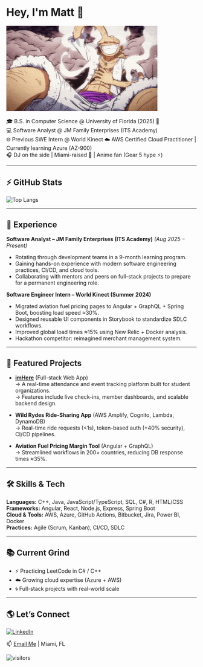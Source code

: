 # Hey, I'm Matt 👋

<img src="luffy-gear-5.gif" width="400" />

🎓 B.S. in Computer Science @ University of Florida (2025) 🐊  
💻 Software Analyst @ JM Family Enterprises (ITS Academy)  
🌐 Previous SWE Intern @ World Kinect
☁️ AWS Certified Cloud Practitioner | Currently learning Azure (AZ-900)  
🎧 DJ on the side | Miami-raised 🌴 | Anime fan (Gear 5 hype ⚡)

---

## ⚡ GitHub Stats
![Top Langs](https://github-readme-stats.vercel.app/api/top-langs/?username=Mattgoods&layout=compact&theme=tokyonight)  

---

## 💼 Experience
**Software Analyst – JM Family Enterprises (ITS Academy)** *(Aug 2025 – Present)*  
- Rotating through development teams in a 9-month learning program.  
- Gaining hands-on experience with modern software engineering practices, CI/CD, and cloud tools.  
- Collaborating with mentors and peers on full-stack projects to prepare for a permanent engineering role.  

**Software Engineer Intern – World Kinect (Summer 2024)**  
- Migrated aviation fuel pricing pages to Angular + GraphQL + Spring Boot, boosting load speed ≈30%.  
- Designed reusable UI components in Storybook to standardize SDLC workflows.  
- Improved global load times ≈15% using New Relic + Docker analysis.  
- Hackathon competitor: reimagined merchant management system.  

---

## 🚀 Featured Projects
- **[imHere](https://github.com/Mattgoods/swamp-kings)** (Full-stack Web App)  
  → A real-time attendance and event tracking platform built for student organizations.  
  → Features include live check-ins, member dashboards, and scalable backend design.  

- **Wild Rydes Ride-Sharing App** (AWS Amplify, Cognito, Lambda, DynamoDB)  
  → Real-time ride requests (<1s), token-based auth (+40% security), CI/CD pipelines.  

- **Aviation Fuel Pricing Margin Tool** (Angular + GraphQL)  
  → Streamlined workflows in 200+ countries, reducing DB response times ≈35%.  

---

## 🛠️ Skills & Tech
**Languages:** C++, Java, JavaScript/TypeScript, SQL, C#, R, HTML/CSS  
**Frameworks:** Angular, React, Node.js, Express, Spring Boot  
**Cloud & Tools:** AWS, Azure, GitHub Actions, Bitbucket, Jira, Power BI, Docker  
**Practices:** Agile (Scrum, Kanban), CI/CD, SDLC  

---

## 📚 Current Grind
- ⚡ Practicing LeetCode in C# / C++  
- ☁️ Growing cloud expertise (Azure + AWS)  
- 🌀 Full-stack projects with real-world scale  

---

## 🌎 Let’s Connect
[![LinkedIn](https://img.shields.io/badge/LinkedIn-blue?style=flat&logo=linkedin)](https://www.linkedin.com/in/matt-good/)  

  
📫 [Email Me](mailto:mgoodman624@gmail.com) | Miami, FL  

  
![visitors](https://visitor-badge.laobi.icu/badge?page_id=Mattgoods.Mattgoods)
